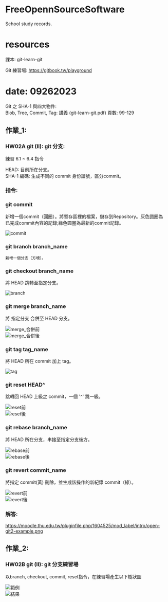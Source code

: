 # FreeOpennSourceSoftware
School study records.  

# resources
課本: git-learn-git  

Git 練習場: https://gitbook.tw/playground  


# date: 09262023
Git 之 SHA-1 與四大物件:  
Blob, Tree, Commit, Tag: 講義 (git-learn-git.pdf) 頁數: 99-129

## 作業_1:

### HW02A git (II): git 分支:  
練習 6.1 ~ 6.4 指令  

HEAD: 目前所在分支。  
SHA-1 編碼: 生成不同的 commit 身份證號，區分commit。  

### 指令:  

### git commit  

新增一個commit（圓圈）。將暫存區裡的檔案，儲存到Repository。灰色圆圈為已完成commit內容的記錄;緣色圆圈為最新的commit記錄。  

![commit](./picture/commit.png)  

### git branch branch_name  

    新增一個分支（方塊）。  

### git checkout branch_name  

將 HEAD 跳轉至指定分支。  

![branch](./picture/branch.png)  

### git merge branch_name  

將 指定分支 合併至 HEAD 分支。  

![merge_合併前](./picture/merge_1.png)  
![merge_合併後](./picture/merge_2.png)  

### git tag tag_name  

將 HEAD 所在 commit 加上 tag。  

![tag](./picture/tag.png)  

### git reset HEAD^  

跳轉回 HEAD 上級之 commit，一個 '^' 跳一級。  

![reset前](./picture/reset_1.png)  
![reset後](./picture/reset_2.png)  

### git rebase branch_name  

將 HEAD 所在分支，串接至指定分支後方。  

![rebase前](./picture/rebase_1.png)  
![rebase後](./picture/rebase_2.png)  

### git revert commit_name  

將指定 commit(黃) 刪除，並生成該操作的新紀錄 commit（綠）。  

![revert前](./picture/revert_1.png)  
![revert後](./picture/revert_2.png)  

### 解答:  
https://moodle.thu.edu.tw/pluginfile.php/1604525/mod_label/intro/open-git2-example.png   

## 作業_2:

### HW02B git (II): git 分支練習場  

以branch, checkout, commit, reset指令，在練習場產生以下樹狀圖  

![範例](./picture/exampleTree.png)  
![結果](./picture/resultTree.png)  

